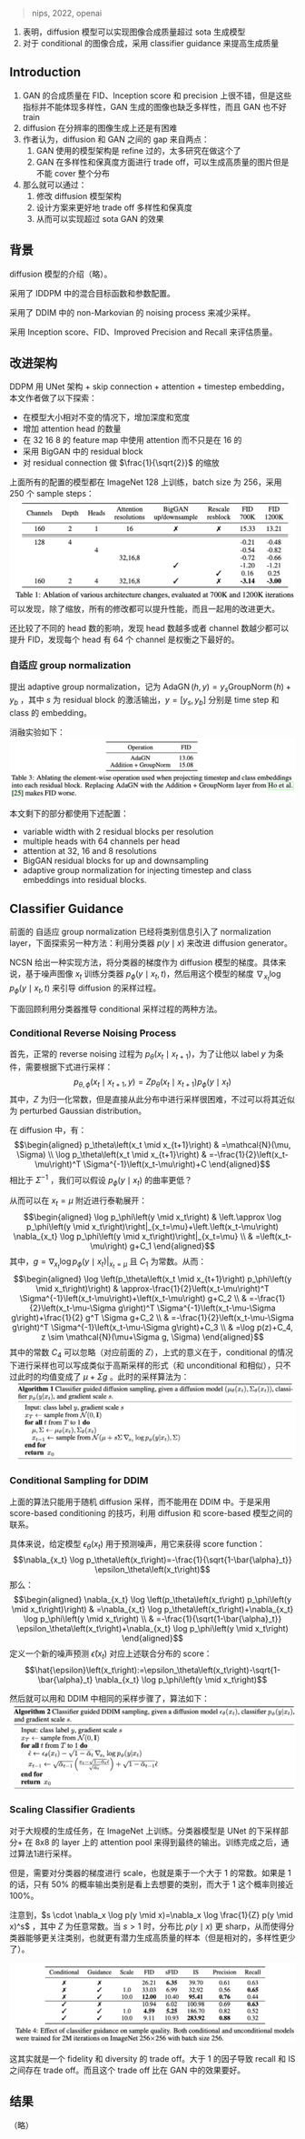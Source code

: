 > nips, 2022, openai

1. 表明，diffusion 模型可以实现图像合成质量超过 sota 生成模型
2. 对于 conditional 的图像合成，采用 classifier guidance 来提高生成质量

## Introduction

1. GAN 的合成质量在 FID、Inception score 和 precision 上很不错，但是这些指标并不能体现多样性，GAN 生成的图像也缺乏多样性，而且 GAN 也不好 train
2. diffusion 在分辨率的图像生成上还是有困难
3. 作者认为，diffusion 和 GAN 之间的 gap 来自两点：
	1. GAN 使用的模型架构是 refine 过的，太多研究在做这个了
	2. GAN 在多样性和保真度方面进行 trade off，可以生成高质量的图片但是不能 cover 整个分布
4. 那么就可以通过：
	1. 修改 diffusion 模型架构
	2. 设计方案来更好地 trade off 多样性和保真度
	3. 从而可以实现超过 sota GAN 的效果


## 背景

diffusion 模型的介绍（略）。

采用了 IDDPM 中的混合目标函数和参数配置。

采用了 DDIM 中的 non-Markovian 的 noising process 来减少采样。

采用 Inception score、FID、Improved Precision and Recall 来评估质量。

## 改进架构

DDPM 用 UNet 架构 + skip connection + attention + timestep embedding，本文作者做了以下探索：
+ 在模型大小相对不变的情况下，增加深度和宽度
+ 增加 attention head 的数量
+ 在 32 16 8 的 feature map 中使用 attention 而不只是在 16 的
+ 采用 BigGAN 中的 residual block
+ 对 residual connection 做 $\frac{1}{\sqrt{2}}$  的缩放

上面所有的配置的模型都在 ImageNet 128 上训练，batch size 为 256，采用 250 个 sample steps：
![](image/Pasted%20image%2020230818153121.png)
可以发现，除了缩放，所有的修改都可以提升性能，而且一起用的改进更大。

还比较了不同的 head 数的影响，发现 head 数越多或者 channel 数越少都可以提升 FID，发现每个 head 有 64 个 channel 是权衡之下最好的。

### 自适应 group normalization

提出 adaptive group normalization，记为 $\operatorname{AdaGN}(h, y)=y_s \operatorname{GroupNorm}(h)+y_b$ ，其中 $s$ 为 residual block 的激活输出，$y=[y_s,y_b]$ 分别是 time step 和 class 的 embedding。

消融实验如下：
![](image/Pasted%20image%2020230818154301.png)

本文剩下的部分都使用下述配置：
+ variable width with 2 residual blocks per resolution
+ multiple heads with 64 channels per head
+ attention at 32, 16 and 8 resolutions
+ BigGAN residual blocks for up and downsampling
+ adaptive group normalization for injecting timestep and class embeddings into residual blocks.

## Classifier Guidance

前面的 自适应 group normalization 已经将类别信息引入了 normalization layer，下面探索另一种方法：利用分类器 $p(y\mid x)$ 来改进 diffusion generator。

NCSN 给出一种实现方法，将分类器的梯度作为 diffusion 模型的梯度。具体来说，基于噪声图像 $x_t$ 训练分类器 $p_\phi\left(y \mid x_t, t\right)$，然后用这个模型的梯度 $\nabla_{x_t} \log p_\phi\left(y \mid x_t, t\right)$ 来引导 diffusion 的采样过程。

下面回顾利用分类器推导 conditional 采样过程的两种方法。

### Conditional Reverse Noising Process

首先，正常的 reverse noising 过程为 $p_\theta\left(x_t \mid x_{t+1}\right)$，为了让他以 label $y$ 为条件，需要根据下式进行采样：
$$p_{\theta, \phi}\left(x_t \mid x_{t+1}, y\right)=Z p_\theta\left(x_t \mid x_{t+1}\right) p_\phi\left(y \mid x_t\right)$$
其中，$Z$ 为归一化常数，但是直接从此分布中进行采样很困难，不过可以将其近似为 perturbed Gaussian distribution。

在 diffusion 中，有：
$$\begin{aligned}
p_\theta\left(x_t \mid x_{t+1}\right) & =\mathcal{N}(\mu, \Sigma) \\
\log p_\theta\left(x_t \mid x_{t+1}\right) & =-\frac{1}{2}\left(x_t-\mu\right)^T \Sigma^{-1}\left(x_t-\mu\right)+C
\end{aligned}$$
相比于 $\Sigma^{-1}$ ，我们可以假设 $p_\phi\left(y \mid x_t\right)$ 的曲率更低？

从而可以在 $x_t=\mu$ 附近进行泰勒展开：
$$\begin{aligned}
\log p_\phi\left(y \mid x_t\right) & \left.\approx \log p_\phi\left(y \mid x_t\right)\right|_{x_t=\mu}+\left.\left(x_t-\mu\right) \nabla_{x_t} \log p_\phi\left(y \mid x_t\right)\right|_{x_t=\mu} \\
& =\left(x_t-\mu\right) g+C_1
\end{aligned}$$
其中，$g=\left.\nabla_{x_t} \log p_\phi\left(y \mid x_t\right)\right|_{x_t=\mu}$ 且 $C_1$ 为常数。从而：
$$\begin{aligned}
\log \left(p_\theta\left(x_t \mid x_{t+1}\right) p_\phi\left(y \mid x_t\right)\right) & \approx-\frac{1}{2}\left(x_t-\mu\right)^T \Sigma^{-1}\left(x_t-\mu\right)+\left(x_t-\mu\right) g+C_2 \\
& =-\frac{1}{2}\left(x_t-\mu-\Sigma g\right)^T \Sigma^{-1}\left(x_t-\mu-\Sigma g\right)+\frac{1}{2} g^T \Sigma g+C_2 \\
& =-\frac{1}{2}\left(x_t-\mu-\Sigma g\right)^T \Sigma^{-1}\left(x_t-\mu-\Sigma g\right)+C_3 \\
& =\log p(z)+C_4, z \sim \mathcal{N}(\mu+\Sigma g, \Sigma)
\end{aligned}$$
其中的常数 $C_4$ 可以忽略（对应前面的 $Z$），上式的意义在于，conditional 的情况下进行采样也可以写成类似于高斯采样的形式（和 unconditional 和相似），只不过此时的均值变成了 $\mu+\Sigma g$ 。此时的采样算法为：
![](image/Pasted%20image%2020230818163532.png)

### Conditional Sampling for DDIM

上面的算法只能用于随机 diffusion 采样，而不能用在 DDIM 中。于是采用 score-based conditioning 的技巧，利用 diffusion 和 score-based 模型之间的联系。

具体来说，给定模型 $\epsilon_\theta(x_t)$ 用于预测噪声，用它来获得 score function：
$$\nabla_{x_t} \log p_\theta\left(x_t\right)=-\frac{1}{\sqrt{1-\bar{\alpha}_t}} \epsilon_\theta\left(x_t\right)$$
那么：
$$\begin{aligned}
\nabla_{x_t} \log \left(p_\theta\left(x_t\right) p_\phi\left(y \mid x_t\right)\right) & =\nabla_{x_t} \log p_\theta\left(x_t\right)+\nabla_{x_t} \log p_\phi\left(y \mid x_t\right) \\
& =-\frac{1}{\sqrt{1-\bar{\alpha}_t}} \epsilon_\theta\left(x_t\right)+\nabla_{x_t} \log p_\phi\left(y \mid x_t\right)
\end{aligned}$$
定义一个新的噪声预测 $\hat{\epsilon}\left(x_t\right)$ 对应上述联合分布的 score：
$$\hat{\epsilon}\left(x_t\right):=\epsilon_\theta\left(x_t\right)-\sqrt{1-\bar{\alpha}_t} \nabla_{x_t} \log p_\phi\left(y \mid x_t\right)$$

然后就可以用和 DDIM 中相同的采样步骤了，算法如下：
![](image/Pasted%20image%2020230818165119.png)

### Scaling Classifier Gradients

对于大规模的生成任务，在 ImageNet 上训练。分类器模型是 UNet 的下采样部分+ 在 8x8 的 layer 上的 attention pool 来得到最终的输出。训练完成之后，通过算法1进行采样。

但是，需要对分类器的梯度进行 scale，也就是乘于一个大于 1 的常数。如果是 1 的话，只有 50% 的概率输出类别是看上去想要的类别，而大于 1 这个概率则接近 100%。

注意到，$s \cdot \nabla_x \log p(y \mid x)=\nabla_x \log \frac{1}{Z} p(y \mid x)^s$ ，其中 $Z$ 为任意常数。当 $s>1$ 时，分布比 $p(y\mid x)$ 更 sharp，从而使得分类器能够更关注类别，也就更有潜力生成高质量的样本（但是相对的，多样性更少了）。

![](image/Pasted%20image%2020230818195249.png)

这其实就是一个 fidelity 和 diversity 的 trade off。大于 1 的因子导致 recall 和  IS 之间存在 trade off。而且这个 trade off 比在 GAN 中的效果要好。

## 结果
（略）
